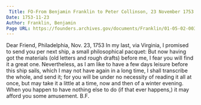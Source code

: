 ```yaml
---
 Title: FO-From Benjamin Franklin to Peter Collinson, 23 November 1753
Date: 1753-11-23
Author: Franklin, Benjamin
Page URL: https://founders.archives.gov/documents/Franklin/01-05-02-0031
---
```


Dear Friend,
Philadelphia, Nov. 23, 1753
In my last, via Virginia, I promised to send you per next ship, a small philosophical pacquet: But now having got the materials (old letters and rough drafts) before me, I fear you will find it a great one. Nevertheless, as I am like to have a few days leisure before this ship sails, which I may not have again in a long time, I shall transcribe the whole, and send it; for you will be under no necessity of reading it all at once, but may take it a little at a time, now and then of a winter evening. When you happen to have nothing else to do (if that ever happens,) it may afford you some amusement.
B.F.

